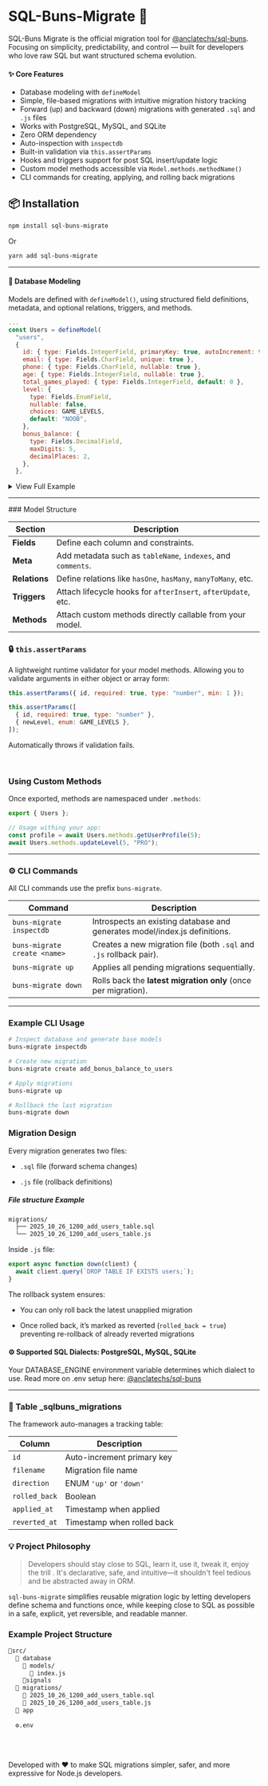 # SQL-Buns-Migrate 🥯

SQL-Buns Migrate is the official migration tool for [@anclatechs/sql-buns](https://www.npmjs.com/package/@anclatechs/sql-buns). Focusing on simplicity, predictability, and control — built for developers who love raw SQL but want structured schema evolution.

#### ✨ Core Features

- Database modeling with `defineModel`
- Simple, file-based migrations with intuitive migration history tracking
- Forward (up) and backward (down) migrations with generated `.sql` and `.js` files
- Works with PostgreSQL, MySQL, and SQLite
- Zero ORM dependency
- Auto-inspection with `inspectdb`
- Built-in validation via `this.assertParams`
- Hooks and triggers support for post SQL insert/update logic
- Custom model methods accessible via `Model.methods.methodName()`
- CLI commands for creating, applying, and rolling back migrations



## 📦 Installation
```bash
npm install sql-buns-migrate
```
Or
```bash
yarn add sql-buns-migrate
```
<hr/>

#### 🧱 Database Modeling

Models are defined with `defineModel()`, using structured field definitions, metadata, and optional relations, triggers, and methods.

```js
...
const Users = defineModel(
  "users",
  {
    id: { type: Fields.IntegerField, primaryKey: true, autoIncrement: true },
    email: { type: Fields.CharField, unique: true },
    phone: { type: Fields.CharField, nullable: true },
    age: { type: Fields.IntegerField, nullable: true },
    total_games_played: { type: Fields.IntegerField, default: 0 },
    level: {
      type: Fields.EnumField,
      nullable: false,
      choices: GAME_LEVELS,
      default: "NOOB",
    },
    bonus_balance: {
      type: Fields.DecimalField,
      maxDigits: 5,
      decimalPlaces: 2,
    },
  },
```

<details>
  <summary>View Full Example</summary>

  ```js
import { defineModel, Fields, pool } from "sql-buns-migrate";
import { getSingleRow } from "../utils/db";
import { GAME_LEVELS } from "../constants";
import { UserModelTriggers } from "../triggers/userTriggers.js";

const Users = defineModel(
  "users",
  {
    id: { type: Fields.IntegerField, primaryKey: true, autoIncrement: true },
    email: { type: Fields.CharField, unique: true },
    phone: { type: Fields.CharField, nullable: true },
    age: { type: Fields.IntegerField, nullable: true },
    total_games_played: { type: Fields.IntegerField, default: 0 },
    level: {
      type: Fields.EnumField,
      nullable: false,
      choices: GAME_LEVELS,
      default: "NOOB",
    },
    bonus_balance: {
      type: Fields.DecimalField,
      maxDigits: 5,
      decimalPlaces: 2,
    },
  },
  {
    relations: {
      games: { type: "hasMany", model: "games", foreignKey: "user_id" },
    },
    triggers: {
      afterInsert: UserModelTriggers.AFTER_INSERT,
      afterUpdate: UserModelTriggers.AFTER_UPDATE,
    },
    meta: {
      tableName: "users",
      comment: "Users migrated from v0",
      indexes: [{ fields: ["email"], unique: true }],
    },
    methods: {
      async getUserProfile(id) {
        this.assertParams({ id, required: true, type: "number", min: 1 });
        const user = await getSingleRow("SELECT * FROM ?? WHERE id = ?", [
          this.meta.tableName,
          id,
        ]);
        return user || null;
      },

      async updateLevel(id, newLevel) {
        this.assertParams([
          { id, required: true, type: "number", min: 1 },
          { newLevel, required: true, enum: GAME_LEVELS },
        ]);

        await pool.query("UPDATE ?? SET level = ? WHERE id = ?", [
          this.meta.tableName,
          newLevel,
          id,
        ]);
        return { success: true, newLevel };
      },
    },
  }
);

```
</details>

<hr/>
### Model Structure

| Section       | Description                                                   |
| ------------- | ------------------------------------------------------------- |
| **Fields**    | Define each column and constraints.                           |
| **Meta**      | Add metadata such as `tableName`, `indexes`, and `comments`.       |
| **Relations** | Define relations like `hasOne`, `hasMany`, `manyToMany`, etc.            |
| **Triggers**  | Attach lifecycle hooks for `afterInsert`, `afterUpdate`, etc. |
| **Methods**   | Attach custom methods directly callable from your model.      |



### 🔒 `this.assertParams`

A lightweight runtime validator for your model methods.
Allowing you to validate arguments in either object or array form:

```js
this.assertParams({ id, required: true, type: "number", min: 1 });

this.assertParams([
  { id, required: true, type: "number" },
  { newLevel, enum: GAME_LEVELS },
]);
```

Automatically throws if validation fails.

<br/>

### Using Custom Methods

Once exported, methods are namespaced under `.methods`:

```js
export { Users };
```
```js
// Usage withing your app:
const profile = await Users.methods.getUserProfile(5);
await Users.methods.updateLevel(5, "PRO");
```
<hr/>

### ⚙ CLI Commands
All CLI commands use the prefix `buns-migrate`.

| Command                      | Description                                                         |
| ---------------------------- | ------------------------------------------------------------------- |
| `buns-migrate inspectdb`     | Introspects an existing database and generates model/index.js definitions.   |
| `buns-migrate create <name>` | Creates a new migration file (both `.sql` and `.js` rollback pair). |
| `buns-migrate up`            | Applies all pending migrations sequentially.                        |
| `buns-migrate down`          | Rolls back the **latest migration only** (once per migration).      |


<hr/>

### Example CLI Usage

```bash
# Inspect database and generate base models
buns-migrate inspectdb

# Create new migration
buns-migrate create add_bonus_balance_to_users

# Apply migrations
buns-migrate up

# Rollback the last migration
buns-migrate down

```


### Migration Design

Every migration generates two files:

- `.sql` file (forward schema changes)

- `.js` file (rollback definitions)

##### File structure Example

```bash
migrations/
  ├── 2025_10_26_1200_add_users_table.sql
  └── 2025_10_26_1200_add_users_table.js
```

Inside `.js` file:

```js
export async function down(client) {
  await client.query(`DROP TABLE IF EXISTS users;`);
}

```

The rollback system ensures:

- You can only roll back the latest unapplied migration

- Once rolled back, it’s marked as reverted (`rolled_back = true`) preventing re-rollback of already reverted migrations


#### ⚙️ Supported SQL Dialects: PostgreSQL, MySQL, SQLite

Your DATABASE_ENGINE environment variable determines which dialect to use. Read more on .env setup here: [@anclatechs/sql-buns](https://www.npmjs.com/package/@anclatechs/sql-buns)

<hr/>

###  🧾 Table _sqlbuns_migrations

The framework auto-manages a tracking table:

| Column        | Description                |
| ------------- | -------------------------- |
| `id`          | Auto-increment primary key |
| `filename`    | Migration file name        |
| `direction`   | ENUM `'up'` or `'down'`         |
| `rolled_back` | Boolean               |
| `applied_at`  | Timestamp when applied     |
| `reverted_at` | Timestamp when rolled back |


### 💡 Project Philosophy

> Developers should stay close to SQL, learn it, use it, tweak it, enjoy the trill . It's declarative, safe, and intuitive—it shouldn't feel tedious and be abstracted away in ORM.


`sql-buns-migrate` simplifies reusable migration logic by letting developers define schema and functions once, while keeping close to SQL as possible in a safe, explicit, yet reversible, and readable manner.


### Example Project Structure

```bash
📂src/
  📂 database
    📂 models/
      📄 index.js
    📂signals
  📂 migrations/
    📄 2025_10_26_1200_add_users_table.sql
    📄 2025_10_26_1200_add_users_table.js
  📂 app
  
  ⚙.env

```

<br/>
<br/>

Developed with ❤️ to make SQL migrations simpler, safer, and more expressive for Node.js developers.

<br/>
<br/>
